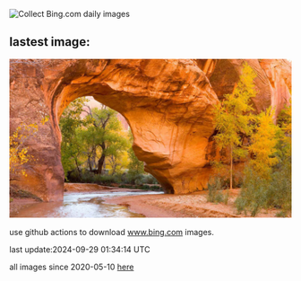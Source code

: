 ![Collect Bing.com daily images](https://github.com/counter2015/bing-daily-images/workflows/Collect%20Bing.com%20daily%20images/badge.svg)
## lastest image:
![](images/CoyoteGulch.jpg)

use github actions to download www.bing.com images.

last update:2024-09-29 01:34:14 UTC

all images since 2020-05-10 [here](https://github.com/counter2015/bing-daily-images/tree/master/images) 

